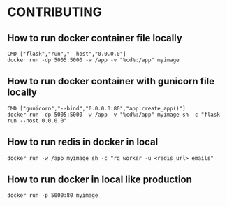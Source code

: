 # CONTRIBUTING

## How to run docker container file locally
```
CMD ["flask","run","--host","0.0.0.0"]
docker run -dp 5005:5000 -w /app -v "%cd%:/app" myimage
```

## How to run docker container with gunicorn file locally
```
CMD ["gunicorn","--bind","0.0.0.0:80","app:create_app()"]
docker run -dp 5005:5000 -w /app -v "%cd%:/app" myimage sh -c "flask run --host 0.0.0.0"
```


## How to run redis in docker in local
```
docker run -w /app myimage sh -c "rq worker -u <redis_url> emails"
```

## How to run docker in local like production
```
docker run -p 5000:80 myimage
```